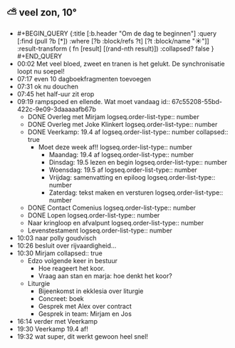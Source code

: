 ## ⛅ veel zon, 10°
- #+BEGIN_QUERY 
  {:title [:b.header "Om de dag te beginnen"]
   :query [:find (pull ?b [*])
     :where 
       [?b :block/refs ?t]
       [?t :block/name "☀️"]]
   :result-transform ( fn [result] [(rand-nth result)])
  :collapsed? false
  }
  #+END_QUERY
- 00:02 Met veel bloed, zweet en tranen is het gelukt. De synchronisatie loopt nu soepel!
- 07:17 even 10 dagboekfragmenten toevoegen
- 07:31 ok nu douchen
- 07:45 het half-uur zit erop
- 09:19 rampspoed en ellende. Wat moet vandaag
  id:: 67c55208-55bd-422c-9e09-3daaaaafb67b
	- DONE Overleg met Mirjam
	  logseq.order-list-type:: number
	- DONE Overleg met Joke Klinkert
	  logseq.order-list-type:: number
	- DONE Veerkamp: 19.4 af
	  logseq.order-list-type:: number
	  collapsed:: true
		- Moet deze week af!!
		  logseq.order-list-type:: number
			- Maandag: 19.4 af
			  logseq.order-list-type:: number
			- Dinsdag: 19.5 lezen en begin
			  logseq.order-list-type:: number
			- Woensdag: 19.5 af
			  logseq.order-list-type:: number
			- Vrijdag: samenvatting en epiloog
			  logseq.order-list-type:: number
			- Zaterdag: tekst maken en versturen
			  logseq.order-list-type:: number
	- DONE Contact Comenius
	  logseq.order-list-type:: number
	- DONE Lopen
	  logseq.order-list-type:: number
	- Naar kringloop en afvalpunt
	  logseq.order-list-type:: number
	- Levenstestament
	  logseq.order-list-type:: number
- 10:03 naar polly goudvisch
- 10:26 besluit over rijvaardigheid...
- 10:30 Mirjam
  collapsed:: true
	- Edzo volgende keer in bestuur
		- Hoe reageert het koor.
		- Vraag aan stan en marja: hoe denkt het koor?
	- Liturgie
		- Bijeenkomst in ekklesia over liturgie
		- Concreet: boek
		- Gesprek met Alex over contract
		- Gesprek in team: Mirjam en Jos
- 16:14 verder met Veerkamp
- 19:30 Veerkamp 19.4 af!
- 19:32 wat super, dit werkt gewoon heel snel!